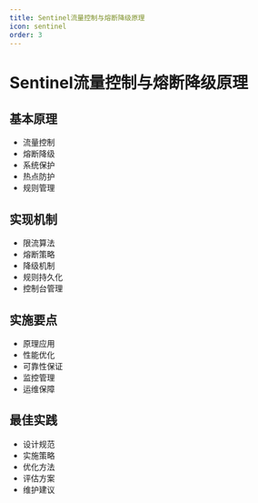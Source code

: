 ```yaml
---
title: Sentinel流量控制与熔断降级原理
icon: sentinel
order: 3
---
```


# Sentinel流量控制与熔断降级原理

## 基本原理
- 流量控制
- 熔断降级
- 系统保护
- 热点防护
- 规则管理

## 实现机制
- 限流算法
- 熔断策略
- 降级机制
- 规则持久化
- 控制台管理

## 实施要点
- 原理应用
- 性能优化
- 可靠性保证
- 监控管理
- 运维保障

## 最佳实践
- 设计规范
- 实施策略
- 优化方法
- 评估方案
- 维护建议
